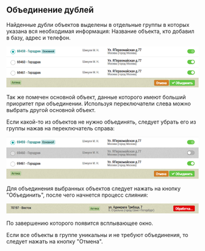 ## Объединение дублей

Найденные дубли объектов выделены в отдельные группы в которых указана вся необходимая информация: Название объекта, кто добавил в базу, адрес и телефон.

![tools-deduplication-merge](../images/tools-deduplication-merge.png)



Так же помечен основной объект, данные которого имеют больший приоритет при объединении. Используя переключатели слева можно выбрать другой основной объект.

Если какой-то из объектов не нужно объединять, следует убрать его из группы нажав на переключатель справа:

![](../images/tools-deduplication-merge-with-unactive.png)

Для объединения выбранных объектов следует нажать на кнопку "Объединить", после чего начнется процесс слияния:

![](../images/tools-deduplication-merge-progress.png)

По завершению которого появится всплывающее окно.

Если все объекты в группе уникальны и не требуют объединения, то следует нажать на кнопку "Отмена".

